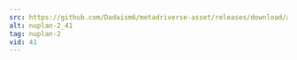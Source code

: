 ```yaml
---
src: https://github.com/Dadaism6/metadriverse-asset/releases/download/assetsv1.0.2/nuplan-2_41.mp4
alt: nuplan-2_41
tag: nuplan-2
vid: 41
---
```

